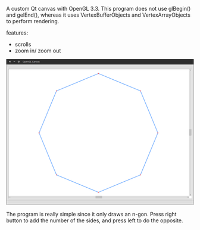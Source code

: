 A custom Qt canvas with OpenGL 3.3. This program does not use glBegin() and gelEnd(), whereas it uses VertexBufferObjects and VertexArrayObjects to perform rendering. 

features:
- scrolls
- zoom in/ zoom out

![alt tag](https://raw.githubusercontent.com/azer89/QtOpenGLCanvas33/master/screenshot.png)

The program is really simple since it only draws an n-gon. Press right button to add the number of the sides, and press left to do the opposite.
